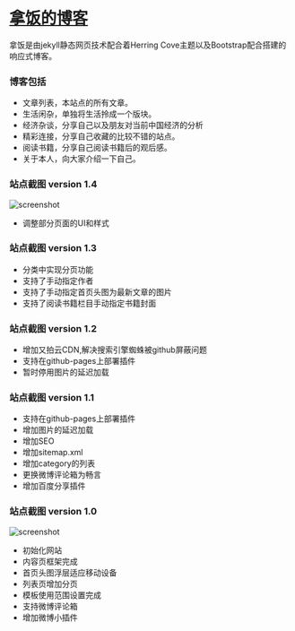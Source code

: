 [拿饭的博客](http://naffan.cn)
============

拿饭是由jekyll静态网页技术配合着Herring Cove主题以及Bootstrap配合搭建的响应式博客。


### 博客包括 

* 文章列表，本站点的所有文章。
* 生活闲杂，单独将生活拎成一个版块。
* 经济杂谈，分享自己以及朋友对当前中国经济的分析
* 精彩连接，分享自己收藏的比较不错的站点。
* 阅读书籍，分享自己阅读书籍后的观后感。
* 关于本人，向大家介绍一下自己。

### 站点截图 version 1.4

![screenshot](http://kupai-open.essintra.ejucloud.cn/78f0ecbb-1a67-4201-a14a-bfb9605aa5ab.png)

* 调整部分页面的UI和样式

### 站点截图 version 1.3

* 分类中实现分页功能
* 支持了手动指定作者
* 支持了手动指定首页头图为最新文章的图片
* 支持了阅读书籍栏目手动指定书籍封面

### 站点截图 version 1.2

* 增加又拍云CDN,解决搜索引擎蜘蛛被github屏蔽问题
* 支持在github-pages上部署插件
* 暂时停用图片的延迟加载

### 站点截图 version 1.1

* 支持在github-pages上部署插件
* 增加图片的延迟加载
* 增加SEO
* 增加sitemap.xml
* 增加category的列表
* 更换微博评论箱为畅言
* 增加百度分享插件


### 站点截图 version 1.0

![screenshot](http://ww4.sinaimg.cn/large/73b41ab2jw1f8724mnmuej20yx1jqtsg.jpg)

* 初始化网站
* 内容页框架完成
* 首页头图浮层适应移动设备
* 列表页增加分页
* 模板使用范围设置完成
* 支持微博评论箱
* 增加微博小插件




